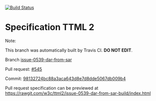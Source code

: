 [![Build Status](https://travis-ci.org/w3c/ttml2.svg?branch=issue-0539-dar-from-sar)](https://travis-ci.org/w3c/ttml2)


# Specification TTML 2


Note:


This branch was automatically built by Travis CI. <b>DO NOT EDIT</b>.


 Branch [issue-0539-dar-from-sar](https://github.com/w3c/ttml2/tree/issue-0539-dar-from-sar)


 Pull request: [#545](https://github.com/w3c/ttml2/pull/545)


 Commit: [98132724bc88a3aca643d8e7d8dde5067db009b4](https://github.com/w3c/ttml2/commit/98132724bc88a3aca643d8e7d8dde5067db009b4)

Pull request specification can be previewed at https://rawgit.com/w3c/ttml2/issue-0539-dar-from-sar-build/index.html



